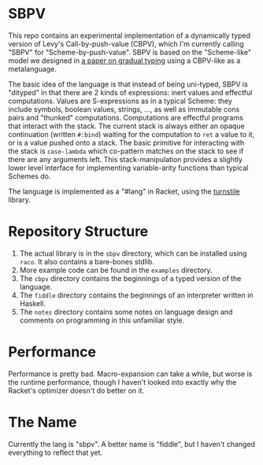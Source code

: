 # SBPV

This repo contains an experimental implementation of a dynamically
typed version of Levy's Call-by-push-value (CBPV), which I'm currently
calling "SBPV" for "Scheme-by-push-value". SBPV is based on the
"Scheme-like" model we designed in [a paper on gradual typing][GTT]
using a CBPV-like as a metalanguage.

The basic idea of the language is that instead of being uni-typed,
SBPV is "dityped" in that there are 2 kinds of expressions: inert
values and effectful computations.  Values are S-expressions as in a
typical Scheme: they include symbols, boolean values, strings, ..., as
well as immutable cons pairs and "thunked" computations.  Computations
are effectful programs that interact with the stack. The current stack
is always either an opaque continuation (written `#:bind`) waiting for
the computation to `ret` a value to it, or is a value pushed onto a
stack. The basic primitive for interacting with the stack is
`case-lambda` which co-pattern matches on the stack to see if there
are any arguments left.  This stack-manipulation provides a slightly
lower level interface for implementing variable-arity functions than
typical Schemes do.

The language is implemented as a "#lang" in Racket, using the
[turnstile][turnstile] library.

# Repository Structure

1. The actual library is in the `sbpv` directory, which can be
   installed using `raco`. It also contains a bare-bones stdlib.
2. More example code can be found in the `examples` directory.
3. The `cbpv` directory contains the beginnings of a typed version of
   the language.
4. The `fiddle` directory contains the beginnings of an interpreter
   written in Haskell.
5. The `notes` directory contains some notes on language design and
   comments on programming in this unfamiliar style.

# Performance

Performance is pretty bad. Macro-expansion can take a while, but worse
is the runtime performance, though I haven't looked into exactly why
the Racket's optimizer doesn't do better on it.

# The Name

Currently the lang is "sbpv". A better name is "fiddle", but I haven't
changed everything to reflect that yet.

[turnstile]: https://docs.racket-lang.org/turnstile/index.html
[GTT]: https://arxiv.org/abs/1811.02440
